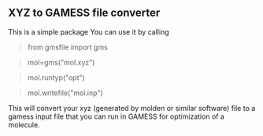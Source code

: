 ## XYZ to GAMESS file converter
This is a simple package You can use it by calling

>   from gmsfile import gms

>   mol=gms("mol.xyz")

>   mol.runtyp("opt")

>   mol.writefile("mol.inp")


This will convert your xyz (generated by molden or similar software) file
to a gamess input file that you can run in GAMESS for optimization of a 
molecule.
